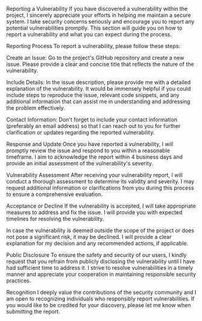 Reporting a Vulnerability
If you have discovered a vulnerability within the project, I sincerely appreciate your efforts in helping me maintain a secure system. I take security concerns seriously and encourage you to report any potential vulnerabilities promptly. This section will guide you on how to report a vulnerability and what you can expect during the process.

Reporting Process
To report a vulnerability, please follow these steps:

Create an Issue: Go to the project's GitHub repository and create a new issue. Please provide a clear and concise title that reflects the nature of the vulnerability.

Include Details: In the issue description, please provide me with a detailed explanation of the vulnerability. It would be immensely helpful if you could include steps to reproduce the issue, relevant code snippets, and any additional information that can assist me in understanding and addressing the problem effectively.

Contact Information: Don't forget to include your contact information (preferably an email address) so that I can reach out to you for further clarification or updates regarding the reported vulnerability.

Response and Update
Once you have reported a vulnerability, I will promptly review the issue and respond to you within a reasonable timeframe. I aim to acknowledge the report within 4 business days and provide an initial assessment of the vulnerability's severity.

Vulnerability Assessment
After receiving your vulnerability report, I will conduct a thorough assessment to determine its validity and severity. I may request additional information or clarifications from you during this process to ensure a comprehensive evaluation.

Acceptance or Decline
If the vulnerability is accepted, I will take appropriate measures to address and fix the issue. I will provide you with expected timelines for resolving the vulnerability.

In case the vulnerability is deemed outside the scope of the project or does not pose a significant risk, it may be declined. I will provide a clear explanation for my decision and any recommended actions, if applicable.

Public Disclosure
To ensure the safety and security of our users, I kindly request that you refrain from publicly disclosing the vulnerability until I have had sufficient time to address it. I strive to resolve vulnerabilities in a timely manner and appreciate your cooperation in maintaining responsible security practices.

Recognition
I deeply value the contributions of the security community and I am open to recognizing individuals who responsibly report vulnerabilities. If you would like to be credited for your discovery, please let me know when submitting the report.